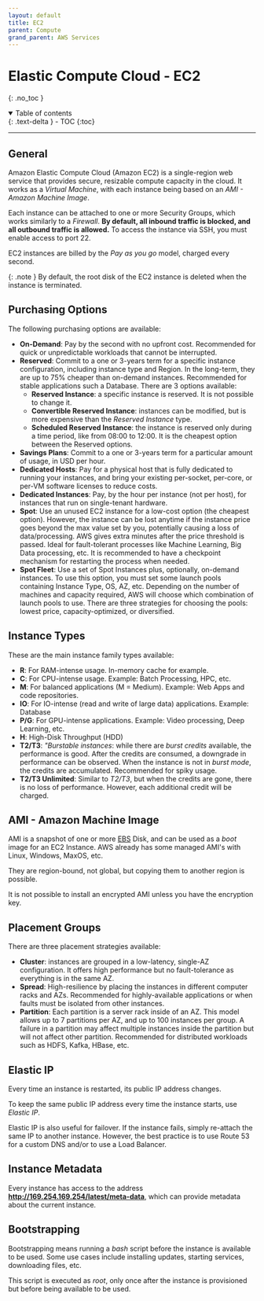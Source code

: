 ```yaml
---
layout: default
title: EC2
parent: Compute
grand_parent: AWS Services
---
```


# Elastic Compute Cloud - EC2
{: .no_toc }

<details open markdown="block">
  <summary>
    Table of contents
  </summary>
  {: .text-delta }
- TOC
{:toc}
</details>

---

## General

Amazon Elastic Compute Cloud (Amazon EC2) is a single-region web service that provides secure, resizable compute capacity in the cloud. It works as a *Virtual Machine*, with each instance being based on an *AMI - Amazon Machine Image*.

Each instance can be attached to one or more Security Groups, which works similarly to a *Firewall*. **By default, all inbound traffic is blocked, and all outbound traffic is allowed.** To access the instance via SSH, you must enable access to port 22.

EC2 instances are billed by the *Pay as you go* model, charged every second.

{: .note }
By default, the root disk of the EC2 instance is deleted when the instance is terminated.

## Purchasing Options

The following purchasing options are available:

- **On-Demand**: Pay by the second with no upfront cost. Recommended for quick or unpredictable workloads that cannot be interrupted.
- **Reserved**: Commit to a one or 3-years term for a specific instance configuration, including instance type and Region. In the long-term, they are up to 75% cheaper than on-demand instances. Recommended for stable applications such a Database. There are 3 options available:
  - **Reserved Instance**: a specific instance is reserved. It is not possible to change it.
  - **Convertible Reserved Instance**: instances can be modified, but is more expensive than the *Reserved Instance* type.
  - **Scheduled Reserved Instance**: the instance is reserved only during a time period, like from 08:00 to 12:00. It is the cheapest option between the Reserved options.
- **Savings Plans**: Commit to a one or 3-years term for a particular amount of usage, in USD per hour.
- **Dedicated Hosts**: Pay for a physical host that is fully dedicated to running your instances, and bring your existing per-socket, per-core, or per-VM software licenses to reduce costs.
- **Dedicated Instances**: Pay, by the hour per instance (not per host), for instances that run on single-tenant hardware.
- **Spot**: Use an unused EC2 instance for a low-cost option (the cheapest option). However, the instance can be lost anytime if the instance price goes beyond the max value set by you, potentially causing a loss of data/processing. AWS gives extra minutes after the price threshold is passed. Ideal for fault-tolerant processes like Machine Learning, Big Data processing, etc. It is recommended to have a checkpoint mechanism for restarting the process when needed.
- **Spot Fleet**: Use a set of Spot Instances plus, optionally, on-demand instances. To use this option, you must set some launch pools containing Instance Type, OS, AZ, etc. Depending on the number of machines and capacity required, AWS will choose which combination of launch pools to use. There are three strategies for choosing the pools: lowest price, capacity-optimized, or diversified.

## Instance Types

These are the main instance family types available:

- **R**: For RAM-intense usage. In-memory cache for example.
- **C**: For CPU-intense usage. Example: Batch Processing, HPC, etc.
- **M**: For balanced applications (M = Medium). Example: Web Apps and code repositories.
- **IO**: For IO-intense (read and write of large data) applications. Example: Database
- **P/G**: For GPU-intense applications. Example: Video processing, Deep Learning, etc.
- **H**: High-Disk Throughput (HDD)
- **T2/T3**: *"Burstable instances*: while there are *burst credits* available, the performance is good. After the credits are consumed, a downgrade in performance can be observed. When the instance is not in *burst mode*, the credits are accumulated. Recommended for spiky usage.
- **T2/T3 Unlimited**: Similar to *T2/T3*, but when the credits are gone, there is no loss of performance. However, each additional credit will be charged.

## AMI - Amazon Machine Image

AMI is a snapshot of one or more [EBS](https://paulohsilvapinto.github.io/aws-certify/docs/services/storage/ebs.html) Disk, and can be used as a *boot* image for an EC2 Instance. AWS already has some managed AMI's with Linux, Windows, MaxOS, etc.

They are region-bound, not global, but copying them to another region is possible.

It is not possible to install an encrypted AMI unless you have the encryption key.

## Placement Groups

There are three placement strategies available:

- **Cluster**: instances are grouped in a low-latency, single-AZ configuration. It offers high performance but no fault-tolerance as everything is in the same AZ.
- **Spread**: High-resilience by placing the instances in different computer racks and AZs. Recommended for highly-available applications or when faults must be isolated from other instances.
- **Partition**: Each partition is a server rack inside of an AZ. This model allows up to 7 partitions per AZ, and up to 100 instances per group. A failure in a partition may affect multiple instances inside the partition but will not affect other partition. Recommended for distributed workloads such as HDFS, Kafka, HBase, etc.

## Elastic IP

Every time an instance is restarted, its public IP address changes.

To keep the same public IP address every time the instance starts, use *Elastic IP*.

Elastic IP is also useful for failover. If the instance fails, simply re-attach the same IP to another instance. However, the best practice is to use Route 53 for a custom DNS and/or to use a Load Balancer.

## Instance Metadata

Every instance has access to the address **http://169.254.169.254/latest/meta-data**, which can provide metadata about the current instance.

## Bootstrapping

Bootstrapping means running a *bash* script before the instance is available to be used. Some use cases include installing updates, starting services, downloading files, etc. 

This script is executed as *root*, only once after the instance is provisioned but before being available to be used.